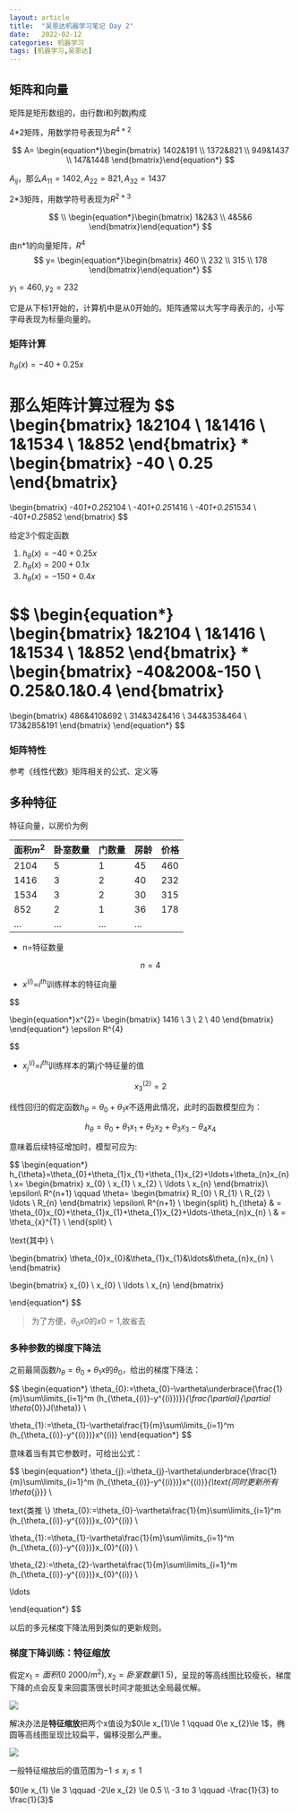 ```yaml
---
layout: article
title:  "吴恩达机器学习笔记 Day 2"
date:   2022-02-12
categories: 机器学习
tags: [机器学习,吴恩达]
---
```


<!-- https://github.com/allrobot/Study-Blog/raw/main/assets/images/ -->

## 矩阵和向量

矩阵是矩形数组的，由行数i和列数j构成

4\*2矩阵，用数学符号表现为$R^{4*2}$

$$
A=
\begin{equation*}\begin{bmatrix}
1402&191  \\
1372&821  \\
949&1437  \\
147&1448
\end{bmatrix}\end{equation*}
$$

$A_{ij}$，那么$A_{11}=1402,A_{22}=821,A_{32}=1437$

2\*3矩阵，用数学符号表现为$R^{2*3}$

$$
\\
\begin{equation*}\begin{bmatrix}
1&2&3  \\
4&5&6
\end{bmatrix}\end{equation*}
$$

由n\*1的向量矩阵，$R^{4}$
$$
y=
\begin{equation*}\begin{bmatrix}
460  \\
232  \\
315  \\
178  
\end{bmatrix}\end{equation*}
$$

$y_{1}=460,y_{2}=232$

它是从下标1开始的，计算机中是从0开始的。矩阵通常以大写字母表示的，小写字母表现为标量向量的。

### 矩阵计算

$h_{\theta}(x)=-40+0.25x$

那么矩阵计算过程为
$$
\begin{bmatrix}
1&2104  \\
1&1416  \\
1&1534  \\
1&852
\end{bmatrix}
*
\begin{bmatrix}
-40  \\
0.25
\end{bmatrix}
=
\begin{bmatrix}
-40*1+0.25*2104  \\
-40*1+0.25*1416  \\
-40*1+0.25*1534  \\
-40*1+0.25*852
\end{bmatrix}
$$

给定3个假定函数
1. $h_{\theta}(x)=-40+0.25x$
2. $h_{\theta}(x)=200+0.1x$
3. $h_{\theta}(x)=-150+0.4x$

$$
\begin{equation*}
\begin{bmatrix}
1&2104  \\
1&1416  \\
1&1534  \\
1&852
\end{bmatrix}
*
\begin{bmatrix}
-40&200&-150  \\
0.25&0.1&0.4
\end{bmatrix}
=
\begin{bmatrix}
486&410&692  \\
314&342&416  \\
344&353&464  \\
173&285&191
\end{bmatrix}
\end{equation*}
$$

### 矩阵特性

参考《线性代数》矩阵相关的公式、定义等






















## 多种特征

特征向量，以房价为例

面积$m^2$ | 卧室数量 | 门数量 | 房龄 | 价格
---|---|---|---|---
2104 | 5 | 1 | 45 | 460
1416 | 3 | 2 | 40 | 232
1534 | 3 | 2 |30 | 315
852 | 2 | 1 |36 | 178
$\ldots$ | $\ldots$ | $\ldots$ | $\ldots$

- n=特征数量

$$
\begin{equation*}
n=4
\end{equation*}
$$

- $x^{(i)}$=$i^{th}$训练样本的特征向量

$$


\begin{equation*}x^{2}=
\begin{bmatrix}
1416  \\
3  \\
2  \\
40
\end{bmatrix}
\end{equation*}
\epsilon R^{4}

$$

- $x_{j}^{(i)}$=$i^{th}$训练样本的第j个特征量的值

$$
\begin{equation*}
x_{3}^{(2)}=2
\end{equation*}
$$

线性回归的假定函数$h_{\theta}=\theta_{0}+\theta_{1}x$不适用此情况，此时的函数模型应为：

$$
\begin{equation*}
h_{\theta}=\theta_{0}+\theta_{1}x_{1}+\theta_{2}x_{2}+\theta_{3}x_{3}-\theta_{4}x_{4}
\end{equation*}
$$

意味着后续特征增加时，模型可应为:

$$
\begin{equation*}
h_{\theta}=\theta_{0}+\theta_{1}x_{1}+\theta_{1}x_{2}+\ldots+\theta_{n}x_{n}  \\
x=
\begin{bmatrix}
x_{0}  \\
x_{1}  \\
x_{2}  \\
\ldots  \\
x_{n}
\end{bmatrix}\ 
\epsilon\  R^{n+1}
\qquad
\theta=
\begin{bmatrix}
R_{0}  \\
R_{1}  \\
R_{2}  \\
\ldots  \\
R_{n}
\end{bmatrix}
\epsilon\  R^{n+1}  \\
  \begin{split}
    h_{\theta}
    & = \theta_{0}x_{0}+\theta_{1}x_{1}+\theta_{1}x_{2}+\ldots-\theta_{n}x_{n}   \\
	& = \theta_{x}^{T}  \\
  \end{split}  \\
  
\text{其中}  \\

\begin{bmatrix}
\theta_{0}x_{0}&\theta_{1}x_{1}&\ldots&\theta_{n}x_{n}  \\
\end{bmatrix}

\begin{bmatrix}
x_{0}  \\
x_{0}  \\
\ldots  \\
x_{n} 
\end{bmatrix}

\end{equation*}
$$


>为了方便，$\theta_{0}x{0}$的$x{0}=1$,故省去

### 多种参数的梯度下降法

之前最简函数$h_{\theta}=\theta_{0}+\theta_{1}x$的$\theta_{0}$，给出的梯度下降法：

$$
\begin{equation*}
\theta_{0}:=\theta_{0}-\vartheta\underbrace{\frac{1}{m}\sum\limits_{i=1}^m (h_{\theta_{(i)}-y^{(i)})}}_{\frac{\partial}{\partial \theta_{0}}J(\theta)}  \\

\theta_{1}:=\theta_{1}-\vartheta\frac{1}{m}\sum\limits_{i=1}^m (h_{\theta_{(i)}-y^{(i)})}x^{(i)}
\end{equation*}
$$

意味着当有其它参数时，可给出公式：

$$
\begin{equation*}
\theta_{j}:=\theta_{j}-\vartheta\underbrace{\frac{1}{m}\sum\limits_{i=1}^m (h_{\theta_{(i)}-y^{(i)})}x^{(i)}}_{\text{同时更新所有\theta_{j}}}  \\

text{类推  \\}
\theta_{0}:=\theta_{0}-\vartheta\frac{1}{m}\sum\limits_{i=1}^m (h_{\theta_{(i)}-y^{(i)})}x_{0}^{(i)}  \\

\theta_{1}:=\theta_{1}-\vartheta\frac{1}{m}\sum\limits_{i=1}^m (h_{\theta_{(i)}-y^{(i)})}x_{0}^{(i)}  \\

\theta_{2}:=\theta_{2}-\vartheta\frac{1}{m}\sum\limits_{i=1}^m (h_{\theta_{(i)}-y^{(i)})}x_{0}^{(i)}  \\

\ldots

\end{equation*}
$$

以后的多元梯度下降法用到类似的更新规则。

### 梯度下降训练：特征缩放

假定$x_{1}=面积(0~2000/m^2),x_{2}=卧室数量(1~5)$，呈现的等高线图比较瘦长，梯度下降的点会反复来回震荡很长时间才能抵达全局最优解。

![](https://github.com/allrobot/Study-Blog/raw/main/assets/images/2022-02-12/1.png)

解决办法是**特征缩放**把两个x值设为$0\le x_{1}\le 1 \qquad 0\e x_{2}\le 1$，椭圆等高线图呈现比较扁平，偏移没那么严重。

![](https://github.com/allrobot/Study-Blog/raw/main/assets/images/2022-02-12/2.png)

一般特征缩放后的值范围为$-1\le x_{i} \le 1$

$0\le x_{1} \le 3 \qquad -2\le x_{2} \le 0.5  \\
-3 to 3 \qquad -\frac{1}{3} to \frac{1}{3}$







